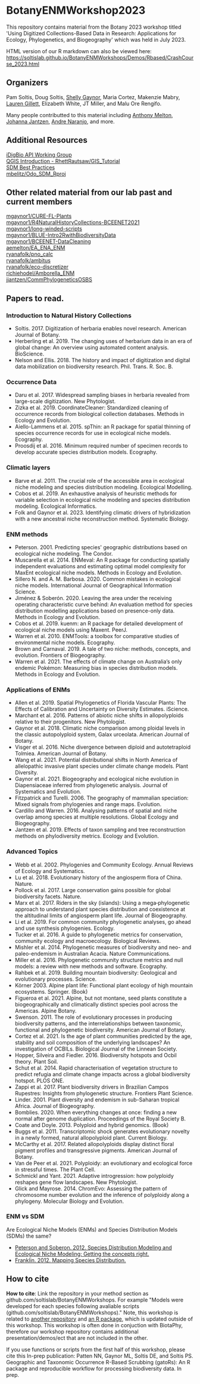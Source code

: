 # BotanyENMWorkshop2023
This repository contains material from the Botany 2023 workshop titled 'Using Digitized Collections-Based Data in Research: Applications for Ecology, Phylogenetics, and Biogeography' which was held in July 2023.

HTML version of our R markdown can also be viewed here: https://soltislab.github.io/BotanyENMWorkshops/Demos/Rbased/CrashCourse_2023.html      

## Organizers 
Pam Soltis, Doug Soltis, [Shelly Gaynor](https://github.com/mgaynor1), Maria Cortez, Makenzie Mabry, [Lauren Gillett](https://github.com/laurenwhitehurst21), Elizabeth White, JT Miller, and Malu Ore Rengifo.   


Many people contributted to this material including [Anthony Melton](https://github.com/meltonae), [Johanna Jantzen](https://github.com/jjantzen),  [Andre Naranjo](https://github.com/aanaranjo), and more.    


## Additional Resources   
[iDigBio API Working Group](https://biodiversity-specimen-data.github.io/specimen-data-use-case/)     
[QGIS Introduction - RhettRautsaw/GIS_Tutorial](https://github.com/RhettRautsaw/GIS_Tutorial)           
[SDM Best Practices](https://github.com/plantarum/sdm-best-practices/wiki)    
[mbelitz/Odo_SDM_Rproj](https://github.com/mbelitz/Odo_SDM_Rproj)           
  

## Other related material from our lab past and current members     
[mgaynor1/CURE-FL-Plants](https://github.com/mgaynor1/CURE-FL-Plants)         
[mgaynor1/R4NaturalHistoryCollections-BCEENET2021](https://github.com/mgaynor1/R4NaturalHistoryCollections-BCEENET2021)           
[mgaynor1/long-winded-scripts](https://github.com/mgaynor1/long-winded-scripts)         
[mgaynor1/BLUE-Intro2RwithBiodiversityData](https://github.com/mgaynor1/BLUE-Intro2RwithBiodiversityData)             
[mgaynor1/BCEENET-DataCleaning](https://github.com/mgaynor1/BCEENET-DataCleaning)             
[aemelton/EA_ENA_ENM](https://github.com/aemelton/EA_ENA_ENM)             
[ryanafolk/pno_calc](https://github.com/ryanafolk/pno_calc)             
[ryanafolk/ambitus](https://github.com/ryanafolk/ambitus)           
[ryanafolk/eco-discretizer](https://github.com/ryanafolk/eco-discretizer)           
[richiehodel/Amborella_ENM](https://github.com/richiehodel/Amborella_ENM)         
[jjantzen/CommPhylogeneticsOSBS](https://github.com/jjantzen/CommPhylogeneticsOSBS)       

## Papers to read.        
### Introduction to Natural History Collections    
* Soltis. 2017. Digitization of herbaria enables novel research. American Journal of Botany.     
* Herberling et al. 2019. The changing uses of herbarium data in an era of global change: An overview using automated content analysis. BioScience.      
* Nelson and Ellis. 2018. The history and impact of digitization and digital data mobilization on biodiversity research. Phil. Trans. R. Soc. B.       

### Occurrence Data
* Daru et al. 2017. Widespread sampling biases in herbaria revealed from large-scale digitization. New Phytologist.      
* Zizka et al. 2019. CoordinateCleaner: Standardized cleaning of occurrence records from biological collection databases. Methods in Ecology and Evolution.       
* Aiello-Lammens et al. 2015. spThin: an R package for spatial thinning of species occurrence records for use in ecological niche models. Ecography.              
* Proosdij et al. 2016. Minimum required number of specimen records to develop accurate species distribution models. Ecography.     
       
### Climatic layers      
* Barve et al. 2011. The crucial role of the accessible area in ecological niche modeling and species distribution modeling.  Ecological Modelling.       
* Cobos et al. 2019. An exhaustive analysis of heuristic methods for variable selection in ecological niche modeling and species distribution modeling. Ecological Informatics.        
* Folk and Gaynor et al. 2023. Identifying climatic drivers of hybridization with a new ancestral niche reconstruction method. Systematic Biology.    

### ENM methods 
* Peterson. 2001. Predicting species' geographic distributions based on ecological niche modeling. The Condor.    
* Muscarella et al. 2014. ENMeval: An R package for conducting spatially independent evaluations and estimating optimal model complexity for MaxEnt ecological niche models. Methods in Ecology and Evolution.           
* Sillero N. and A. M. Barbosa. 2020. Common mistakes in ecological niche models. International Journal of Geographical Information Science.           
* Jiménez & Soberón. 2020. Leaving the area under the receiving operating characteristic curve behind: An evaluation method for species distribution modelling applications based on presence-only data. Methods in Ecology and Evolution.            
* Cobos et al. 2019. kuenm: an R package for detailed development of ecological niche models using Maxent. PeerJ.           
* Warren et al. 2010. ENMTools: a toolbox for comparative studies of environmental niche models. Ecography.          
* Brown and Carnaval. 2019. A tale of two niche: methods, concepts, and evolution. Frontiers of Biogeography.    
* Warren et al. 2021. The effects of climate change on Australia’s only endemic Pokémon: Measuring bias in species distribution models. Methods in Ecology and Evolution. 
 

### Applications of ENMs
* Allen et al. 2019. Spatial Phylogenetics of Florida Vascular Plants: The Effects of Calibration and Uncertainty on Diversity Estimates. iScience.    
* Marchant et al. 2016. Patterns of abiotic niche shifts in allopolyploids relative to their progenitors. New Phytologist.       
* Gaynor et al. 2018. Climatic niche comparison among ploidal levels in the classic autopolyploid system, Galax urceolata. American Journal of Botany.       
* Visger et al. 2016. Niche divergence between diploid and autotetraploid Tolmiea. American Journal of Botany.         
* Wang et al. 2021. Potential distributional shifts in North America of allelopathic invasive plant species under climate change models. Plant Diversity.       
* Gaynor et al. 2021. Biogeography and ecological niche evolution in Diapensiaceae inferred from phylogenetic analysis. Journal of Systematics and Evolution.       
* Fitzpatrick and Turelli. 2006. The geography of mammalian speciation: Mixed signals from phylogenies and range maps. Evolution.       
* Cardillo and Warren. 2016. Analysing patterns of spatial and niche overlap among species at multiple resolutions. Global Ecology and Biogeography.     
* Jantzen et al. 2019. Effects of taxon sampling and tree reconstruction methods on phylodiversity metrics. Ecology and Evolution.    


### Advanced Topics 
* Webb et al. 2002. Phylogenies and Community Ecology. Annual Reviews of Ecology and Systematics.   
* Lu et al. 2018. Evolutionary history of the angiosperm flora of China. Nature.  
* Pollock et al. 2017. Large conservation gains possible for global biodiversity facets. Nature.  
* Marx et al. 2017. Riders in the sky (islands): Using a mega‐phylogenetic approach to understand plant species distribution and coexistence at the altitudinal limits of angiosperm plant life. Journal of Biogeography.       
* Li et al. 2019. For common community phylogenetic analyses, go ahead and use synthesis phylogenies. Ecology.   
* Tucker et al. 2016. A guide to phylogenetic metrics for conservation, community ecology and macroecology. Biological Reviews.   
* Mishler et al. 2014. Phylogenetic measures of biodiversity and neo- and paleo-endemism in Australian Acacia. Nature Communications.   
* Miller et al. 2016. Phylogenetic community structure metrics and null models: a review with new methods and software. Ecography.    
* Rahbek et al. 2019. Building mountain biodiversity: Geological and evolutionary processes. Science.    
* Körner 2003. Alpine plant life: Functional plant ecology of high mountain ecosystems. Springer. (Book)
* Figueroa et al. 2021. Alpine, but not montane, seed plants constitute a biogeographically and climatically distinct species pool across the Americas. Alpine Botany.   
* Swenson. 2011. The role of evolutionary processes in producing biodiversity patterns, and the interrelationships between taxonomic, functional and phylogenetic biodiversity. American Journal of Botany.    
* Cortez et al. 2021. Is the age of plant communities predicted by the age, stability and soil composition of the underlying landscapes? An investigation of OCBILs. Biological Journal of the Linnean Society.    
* Hopper, Silveira and Fiedler. 2016. Biodiversity hotspots and Ocbil theory. Plant Soil.    
* Schut et al. 2014. Rapid characterisation of vegetation structure to predict refugia and climate change impacts across a global biodiversity hotspot. PLOS ONE.   
* Zappi et al. 2017. Plant biodiversity drivers in Brazilian Campos Rupestres: Insights from phylogenetic structure. Frontiers Plant Science.  
* Linder. 2001. Plant diversity and endemism in sub-Saharan tropical Africa. Journal of Biogeography.    
* Bomblies. 2020. When everything changes at once: finding a new normal after genome duplication. Proceedings of the Royal Society B. 
* Coate and Doyle. 2013. Polyploid and hybrid genomics. (Book)
* Buggs et al. 2011. Transcriptomic shock generates evolutionary novelty in a newly formed, natural allopolyploid plant. Current Biology. 
* McCarthy et al. 2017. Related allopolyploids display distinct floral pigment profiles and transgressive pigments. American Journal of Botany. 
* Van de Peer et al. 2021. Polyploidy: an evolutionary and ecological force in stressful times. The Plant Cell. 
* Schmickl and Yant. 2021. Adaptive introgression: how polyploidy reshapes gene flow landscapes. New Phytologist. 
* Glick and Mayrose. 2014. ChromEvo: Assessing the pattern of chromosome number evolution and the inference of polyploidy along a phylogeny. Molecular Biology and Evolution.    
 

### ENM vs SDM     
Are Ecological Niche Models (ENMs) and Species Distribution Models (SDMs) the same?   

* [Peterson and Soberon. 2012. Species Distribution Modeling and Ecological Niche Modeling: Getting the concepts right.](https://www.researchgate.net/profile/Jorge-Soberon/publication/255721977_Species_Distribution_Modeling_and_Ecological_Niche_Modeling_Getting_the_Concepts_Right/links/02e7e5358010c83287000000/Species-Distribution-Modeling-and-Ecological-Niche-Modeling-Getting-the-Concepts-Right.pdf)
*  [Franklin. 2012. Mapping Species Distribution.](https://www.cambridge.org/core/books/mapping-species-distributions/58225AE5693AED8BD812F7CEBE35378A)


## How to cite   

**How to cite**: Link the repository in your method section as github.com/soltislab/BotanyENMWorkshops. For example "Models were developed for each species following avaliable scripts (github.com/soltislab/BotanyENMWorkshops)." Note, this workshop is related to [another repository](https://github.com/mgaynor1/ENMCrashCourse)  and [an R package](https://github.com/nataliepatten/gatoRs), which is updated outside of this workshop. This workshop is often done in conjuction with BiotaPhy, therefore our workshop repository contains additional presentation/demos/ect that are not included in the other.  

If you use functions or scripts from the first half of this workshop, please cite this In-prep publication: Patten NN, Gaynor ML, Soltis DE, and Soltis PS. Geographic and Taxonomic Occurrence R-Based Scrubbing (gatoRs): An R package and reproducible workflow for processing biodiversity data. In prep.

